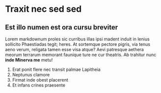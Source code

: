 # Traxit nec sed sed

## Est illo numen est ora cursu breviter

Lorem markdownum proles sic curribus illas ipsi madent induit in lenius
sollicito Phaestiadas tegit; heres. At sortemque pectore pigris, via tenus aeno
verum, religata tamen esse visa atque? Aevi patresque aethera meorum terrarum
memorant faunique ture ne cur theatris. Ab trahitur nunc **inde Minerva me**
metu!

1. Erat ponit flere nec transit palmae Lapitheia
2. Neptunus clamore
3. Firmat inde obest placerent
4. Et infans crines praesente